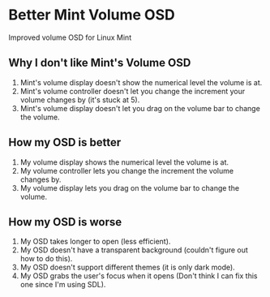 # Better Mint Volume OSD
Improved volume OSD for Linux Mint

## Why I don't like Mint's Volume OSD
1) Mint's volume display doesn't show the numerical level the volume is at.
2) Mint's volume controller doesn't let you change the increment your volume changes by (it's stuck at 5).
3) Mint's volume display doesn't let you drag on the volume bar to change the volume.

## How my OSD is better
1) My volume display shows the numerical level the volume is at.
2) My volume controller lets you change the increment the volume changes by.
3) My volume display lets you drag on the volume bar to change the volume.

## How my OSD is worse
1) My OSD takes longer to open (less efficient).
2) My OSD doesn't have a transparent background (couldn't figure out how to do this).
3) My OSD doesn't support different themes (it is only dark mode).
5) My OSD grabs the user's focus when it opens (Don't think I can fix this one since I'm using SDL).